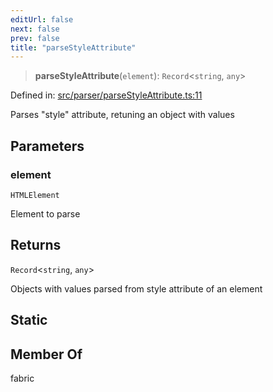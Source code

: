 ```yaml
---
editUrl: false
next: false
prev: false
title: "parseStyleAttribute"
---
```


> **parseStyleAttribute**(`element`): `Record`\<`string`, `any`\>

Defined in: [src/parser/parseStyleAttribute.ts:11](https://github.com/fabricjs/fabric.js/blob/977f797255d8c56b5b68360b0d45bed33697d2e8/src/parser/parseStyleAttribute.ts#L11)

Parses "style" attribute, retuning an object with values

## Parameters

### element

`HTMLElement`

Element to parse

## Returns

`Record`\<`string`, `any`\>

Objects with values parsed from style attribute of an element

## Static

## Member Of

fabric
